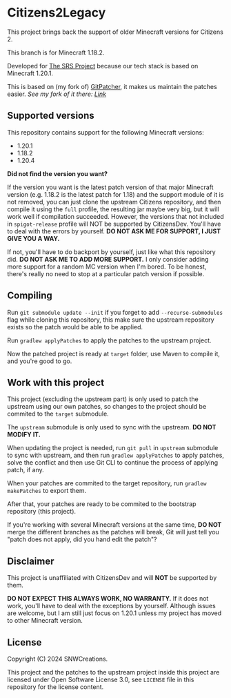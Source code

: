# Citizens2Legacy

This project brings back the support of
 older Minecraft versions for Citizens 2.

This branch is for Minecraft 1.18.2.

Developed for [The SRS Project](https://github.com/TheSRSProject)
 because our tech stack is based on Minecraft 1.20.1.

This is based on (my fork of)
 [GitPatcher](https://github.com/zml2008/gitpatcher),
 it makes us maintain the patches easier.
_See my fork of it there: [Link](https://github.com/SNWCreations/gitpatcher)_

## Supported versions

This repository contains support for the following Minecraft versions:
* 1.20.1
* 1.18.2
* 1.20.4

**Did not find the version you want?**

If the version you want is the latest patch version of that
 major Minecraft version (e.g. 1.18.2 is the latest patch for 1.18)
 and the support module of it is not removed,
 you can just clone the upstream Citizens repository, and then
 compile it using the `full` profile, the resulting jar maybe very
 big, but it will work well if compilation succeeded. However,
 the versions that not included in `spigot-release` profile will NOT
 be supported by CitizensDev. You'll have to deal with the errors
 by yourself. **DO NOT ASK ME FOR SUPPORT, I JUST GIVE YOU A WAY.**

If not, you'll have to do backport by yourself, just like what this
 repository did. **DO NOT ASK ME TO ADD MORE SUPPORT.**
I only consider adding more support for a random MC version when I'm bored.
 To be honest, there's really no need to stop at a particular patch version
 if possible.

## Compiling

Run `git submodule update --init` if you forget to
 add `--recurse-submodules` flag while cloning this repository,
 this make sure the upstream repository exists so
 the patch would be able to be applied.

Run `gradlew applyPatches` to apply the patches
 to the upstream project.

Now the patched project is ready at `target` folder,
 use Maven to compile it, and you're good to go.

## Work with this project

This project (excluding the upstream part) is only
 used to patch the upstream using our own patches,
 so changes to the project should be commited to
 the `target` submodule.

The `upstream` submodule is only used to sync with
 the upstream. **DO NOT MODIFY IT.**

When updating the project is needed,
run `git pull` in `upstream` submodule to sync
 with upstream, and then run `gradlew applyPatches`
 to apply patches, solve the conflict and then use Git CLI to
 continue the process of applying patch, if any.

When your patches are commited to the target repository,
run `gradlew makePatches` to export them.

After that, your patches are ready to be commited to
 the bootstrap repository (this project).

If you're working with several Minecraft versions at
 the same time, **DO NOT** merge the different branches
 as the patches will break, Git will just tell you "patch
 does not apply, did you hand edit the patch"?

## Disclaimer

This project is unaffiliated with
CitizensDev and will **NOT** be supported by them.

**DO NOT EXPECT THIS ALWAYS WORK, NO WARRANTY.**
If it does not work, you'll have to deal with the
 exceptions by yourself. Although issues are welcome,
 but I am still just focus on 1.20.1 unless my project
 has moved to other Minecraft version.

## License

Copyright (C) 2024 SNWCreations.

This project and the patches to the upstream project
 inside this project are licensed under Open Software License 3.0,
see `LICENSE` file in this repository 
 for the license content.
